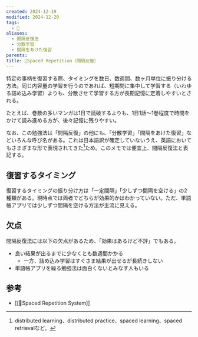 ```yaml
---
created: 2024-12-19
modified: 2024-12-20
tags:
  - 📝
aliases:
  - 間隔反復法
  - 分散学習
  - 間隔をあけた復習
parents: 
title: 📝Spaced Repetition（間隔反復）
---
```

特定の事柄を復習する際、タイミングを数日、数週間、数ヶ月単位に振り分ける方法。同じ内容量の学習を行うのであれば、短期間に集中して学習する（いわゆる詰め込み学習）よりも、分散させて学習する方が長期記憶に定着しやすいとされる。

たとえば、巻数の多いマンガは1日で読破するよりも、1日1話〜1巻程度で時間をかけて読み進める方が、後々記憶に残りやすい。

なお、この勉強法は「間隔反復」の他にも、「分散学習」「間隔をあけた復習」などいろんな呼び名がある。これは日本語訳が確定していないうえ、英語においてもさまざまな形で表現されてきた[^alternatives]ため。このメモでは便宜上、間隔反復法と表記する。

[^alternatives]: distributed learning、distributed practice、spaced learning、spaced retrievalなど。
## 復習するタイミング
復習するタイミングの振り分け方は「一定間隔」「少しずつ間隔を空ける」の2種類がある。現時点では両者でどちらが効果的かはわかっていない。ただ、単語帳アプリでは少しずつ間隔を空ける方法が主流に見える。

## 欠点
間隔反復法には以下の欠点があるため、「効果はあるけど不評」でもある。
- 良い結果が出るまでに少なくとも数週間かかる
	- 一方、詰め込み学習はすぐさま結果が出せるが長続きしない
- 単語帳アプリを繰る勉強法は面白くないとみなす人もいる

## 参考
- [[📝Spaced Repetition System]]